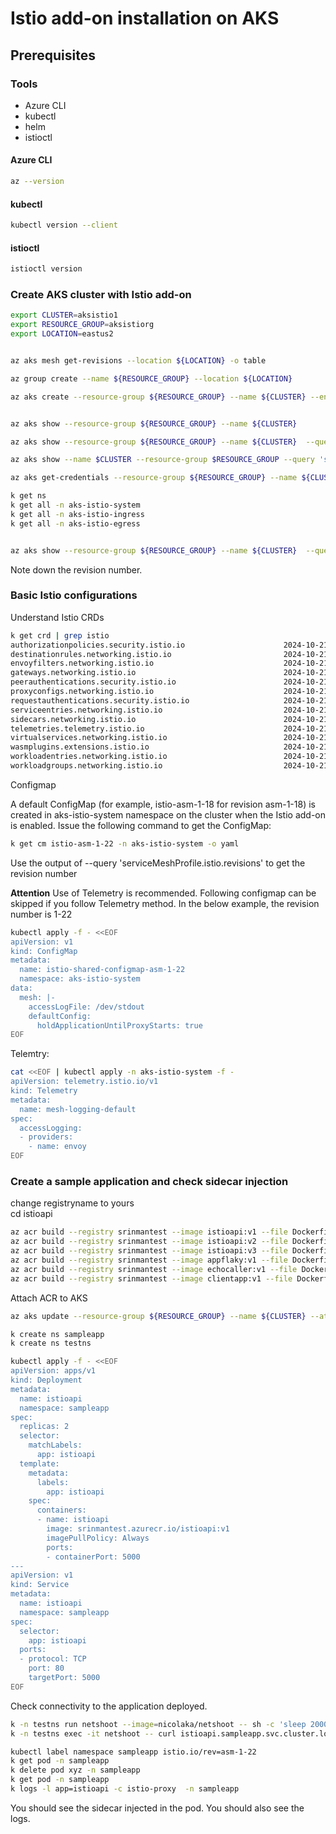 
# Istio add-on installation on AKS

## Prerequisites

### Tools

- Azure CLI
- kubectl
- helm
- istioctl

#### Azure CLI

```bash
az --version
```

#### kubectl

```bash
kubectl version --client
```

#### istioctl

```bash
istioctl version
```




### Create AKS cluster with Istio add-on

```bash
export CLUSTER=aksistio1
export RESOURCE_GROUP=aksistiorg
export LOCATION=eastus2
```



```bash

az aks mesh get-revisions --location ${LOCATION} -o table  

az group create --name ${RESOURCE_GROUP} --location ${LOCATION}

az aks create --resource-group ${RESOURCE_GROUP} --name ${CLUSTER} --enable-asm --generate-ssh-keys


az aks show --resource-group ${RESOURCE_GROUP} --name ${CLUSTER} 

az aks show --resource-group ${RESOURCE_GROUP} --name ${CLUSTER}  --query 'serviceMeshProfile.mode'

az aks show --name $CLUSTER --resource-group $RESOURCE_GROUP --query 'serviceMeshProfile'

az aks get-credentials --resource-group ${RESOURCE_GROUP} --name ${CLUSTER}

k get ns 
k get all -n aks-istio-system
k get all -n aks-istio-ingress
k get all -n aks-istio-egress


az aks show --resource-group ${RESOURCE_GROUP} --name ${CLUSTER}  --query 'serviceMeshProfile.istio.revisions'
```

Note down the revision number.  


### Basic Istio configurations 

Understand Istio CRDs 

```bash
k get crd | grep istio  
authorizationpolicies.security.istio.io                      2024-10-21T20:57:52Z
destinationrules.networking.istio.io                         2024-10-21T20:57:52Z
envoyfilters.networking.istio.io                             2024-10-21T20:57:52Z
gateways.networking.istio.io                                 2024-10-21T20:57:52Z
peerauthentications.security.istio.io                        2024-10-21T20:57:52Z
proxyconfigs.networking.istio.io                             2024-10-21T20:57:52Z
requestauthentications.security.istio.io                     2024-10-21T20:57:52Z
serviceentries.networking.istio.io                           2024-10-21T20:57:52Z
sidecars.networking.istio.io                                 2024-10-21T20:57:52Z
telemetries.telemetry.istio.io                               2024-10-21T20:57:52Z
virtualservices.networking.istio.io                          2024-10-21T20:57:52Z
wasmplugins.extensions.istio.io                              2024-10-21T20:57:52Z
workloadentries.networking.istio.io                          2024-10-21T20:57:52Z
workloadgroups.networking.istio.io                           2024-10-21T20:57:52Z 
```

Configmap

A default ConfigMap (for example, istio-asm-1-18 for revision asm-1-18) is created in aks-istio-system namespace on the cluster when the Istio add-on is enabled. 
Issue the following command to get the ConfigMap:

```bash
k get cm istio-asm-1-22 -n aks-istio-system -o yaml
```

Use the output of --query 'serviceMeshProfile.istio.revisions' to get the revision number


**Attention**  Use of Telemetry is recommended.   Following configmap can be skipped if you follow Telemetry method. 
In the below example, the revision number is 1-22
```bash
kubectl apply -f - <<EOF
apiVersion: v1
kind: ConfigMap
metadata:
  name: istio-shared-configmap-asm-1-22
  namespace: aks-istio-system
data:
  mesh: |-
    accessLogFile: /dev/stdout
    defaultConfig:
      holdApplicationUntilProxyStarts: true
EOF
```


Telemtry:   

```bash
cat <<EOF | kubectl apply -n aks-istio-system -f -
apiVersion: telemetry.istio.io/v1
kind: Telemetry
metadata:
  name: mesh-logging-default
spec:
  accessLogging:
  - providers:
    - name: envoy
EOF
```



###  Create a sample application and check sidecar injection

change registryname to yours  
cd istioapi
```bash
az acr build --registry srinmantest --image istioapi:v1 --file Dockerfilev1 .
az acr build --registry srinmantest --image istioapi:v2 --file Dockerfilev2 .
az acr build --registry srinmantest --image istioapi:v3 --file Dockerfilev3 .
az acr build --registry srinmantest --image appflaky:v1 --file Dockerfileflaky .
az acr build --registry srinmantest --image echocaller:v1 --file Dockerfileechocaller .
az acr build --registry srinmantest --image clientapp:v1 --file Dockerfileclientapp .
```

Attach ACR to AKS  
    
```bash
az aks update --resource-group ${RESOURCE_GROUP} --name ${CLUSTER} --attach-acr "/subscriptions/.../Microsoft.ContainerRegistry/registries/srinmantest"
```   

```bash
k create ns sampleapp
k create ns testns
```


```bash
kubectl apply -f - <<EOF
apiVersion: apps/v1
kind: Deployment
metadata:
  name: istioapi
  namespace: sampleapp
spec:
  replicas: 2
  selector:
    matchLabels:
      app: istioapi
  template:
    metadata:
      labels:
        app: istioapi
    spec:
      containers:
      - name: istioapi
        image: srinmantest.azurecr.io/istioapi:v1
        imagePullPolicy: Always
        ports:
        - containerPort: 5000
---
apiVersion: v1
kind: Service
metadata:
  name: istioapi
  namespace: sampleapp
spec:
  selector:
    app: istioapi
  ports:
  - protocol: TCP
    port: 80
    targetPort: 5000
EOF
```

Check connectivity to the application deployed.  
```bash
k -n testns run netshoot --image=nicolaka/netshoot -- sh -c 'sleep 2000'
k -n testns exec -it netshoot -- curl istioapi.sampleapp.svc.cluster.local
```

```bash
kubectl label namespace sampleapp istio.io/rev=asm-1-22
k get pod -n sampleapp
k delete pod xyz -n sampleapp
k get pod -n sampleapp
k logs -l app=istioapi -c istio-proxy  -n sampleapp
```

You should see the sidecar injected in the pod.  You should also see the logs. 


